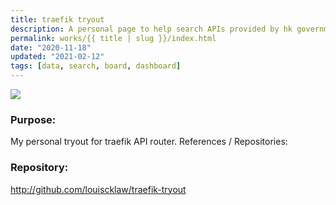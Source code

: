 ```yaml
---
title: traefik tryout
description: A personal page to help search APIs provided by hk government. Also trying using gatsby.
permalink: works/{{ title | slug }}/index.html
date: "2020-11-18"
updated: "2021-02-12"
tags: [data, search, board, dashboard]
---
```


![](/images/works/traefik.avif)


### Purpose:

My personal tryout for traefik API router. References / Repositories:


### Repository:

<a href="http://github.com/louiscklaw/traefik-tryout">
  http://github.com/louiscklaw/traefik-tryout
</a>